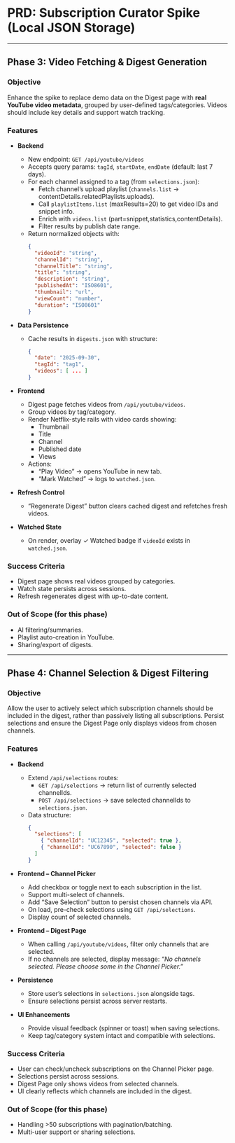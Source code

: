 # PRD: Subscription Curator Spike (Local JSON Storage)

---

## Phase 3: Video Fetching & Digest Generation

### Objective
Enhance the spike to replace demo data on the Digest page with **real YouTube video metadata**, grouped by user-defined tags/categories. Videos should include key details and support watch tracking.

### Features
- **Backend**
  - New endpoint: `GET /api/youtube/videos`
  - Accepts query params: `tagId`, `startDate`, `endDate` (default: last 7 days).
  - For each channel assigned to a tag (from `selections.json`):
    - Fetch channel’s upload playlist (`channels.list` → contentDetails.relatedPlaylists.uploads).
    - Call `playlistItems.list` (maxResults=20) to get video IDs and snippet info.
    - Enrich with `videos.list` (part=snippet,statistics,contentDetails).
    - Filter results by publish date range.
  - Return normalized objects with:
    ```json
    {
      "videoId": "string",
      "channelId": "string",
      "channelTitle": "string",
      "title": "string",
      "description": "string",
      "publishedAt": "ISO8601",
      "thumbnail": "url",
      "viewCount": "number",
      "duration": "ISO8601"
    }
    ```

- **Data Persistence**
  - Cache results in `digests.json` with structure:
    ```json
    {
      "date": "2025-09-30",
      "tagId": "tag1",
      "videos": [ ... ]
    }
    ```

- **Frontend**
  - Digest page fetches videos from `/api/youtube/videos`.
  - Group videos by tag/category.
  - Render Netflix-style rails with video cards showing:
    - Thumbnail
    - Title
    - Channel
    - Published date
    - Views
  - Actions:
    - “Play Video” → opens YouTube in new tab.
    - “Mark Watched” → logs to `watched.json`.

- **Refresh Control**
  - “Regenerate Digest” button clears cached digest and refetches fresh videos.

- **Watched State**
  - On render, overlay ✓ Watched badge if `videoId` exists in `watched.json`.

### Success Criteria
- Digest page shows real videos grouped by categories.
- Watch state persists across sessions.
- Refresh regenerates digest with up-to-date content.

### Out of Scope (for this phase)
- AI filtering/summaries.
- Playlist auto-creation in YouTube.
- Sharing/export of digests.

---

## Phase 4: Channel Selection & Digest Filtering

### Objective
Allow the user to actively select which subscription channels should be included in the digest, rather than passively listing all subscriptions. Persist selections and ensure the Digest Page only displays videos from chosen channels.

### Features

- **Backend**
  - Extend `/api/selections` routes:
    - `GET /api/selections` → return list of currently selected channelIds.
    - `POST /api/selections` → save selected channelIds to `selections.json`.
  - Data structure:
    ```json
    {
      "selections": [
        { "channelId": "UC12345", "selected": true },
        { "channelId": "UC67890", "selected": false }
      ]
    }
    ```

- **Frontend – Channel Picker**
  - Add checkbox or toggle next to each subscription in the list.
  - Support multi-select of channels.
  - Add “Save Selection” button to persist chosen channels via API.
  - On load, pre-check selections using `GET /api/selections`.
  - Display count of selected channels.

- **Frontend – Digest Page**
  - When calling `/api/youtube/videos`, filter only channels that are selected.
  - If no channels are selected, display message: *“No channels selected. Please choose some in the Channel Picker.”*

- **Persistence**
  - Store user’s selections in `selections.json` alongside tags.
  - Ensure selections persist across server restarts.

- **UI Enhancements**
  - Provide visual feedback (spinner or toast) when saving selections.
  - Keep tag/category system intact and compatible with selections.

### Success Criteria
- User can check/uncheck subscriptions on the Channel Picker page.
- Selections persist across sessions.
- Digest Page only shows videos from selected channels.
- UI clearly reflects which channels are included in the digest.

### Out of Scope (for this phase)
- Handling >50 subscriptions with pagination/batching.
- Multi-user support or sharing selections.
